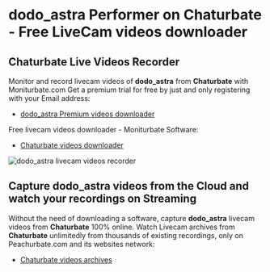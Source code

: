 # dodo_astra Performer on Chaturbate - Free LiveCam videos downloader

## Chaturbate Live Videos Recorder

Monitor and record livecam videos of **dodo_astra** from **Chaturbate** with Moniturbate.com
Get a premium trial for free by just and only registering with your Email address:
* [dodo_astra Premium videos downloader](https://moniturbate.com/request-demo-licence-key.html)

Free livecam videos downloader - Moniturbate Software:
* [Chaturbate videos downloader](https://moniturbate.com/moniturbate-download-software.html)

![dodo_astra livecam videos recorder](https://peachurnet.com/templates/moniturbate-software.png)


## Capture dodo_astra videos from the Cloud and watch your recordings on Streaming

Without the need of downloading a software, capture **dodo_astra** livecam videos from **Chaturbate** 100% online.
Watch Livecam archives from **Chaturbate** unlimitedly from thousands of existing recordings, only on Peachurbate.com and its websites network:
* [Chaturbate videos archives](https://peachurnet.com/)